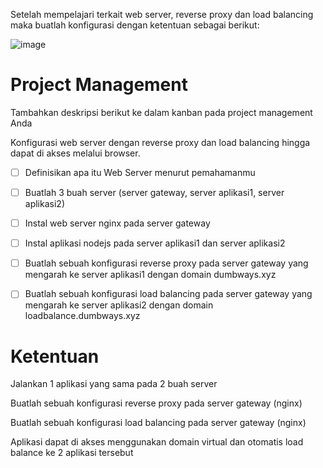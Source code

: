 Setelah mempelajari terkait web server, reverse proxy dan load balancing maka buatlah konfigurasi dengan ketentuan sebagai berikut:

![image](https://user-images.githubusercontent.com/106061407/171826913-7119827e-e4b5-49b8-8494-9824ea5e012a.png)

# Project Management​
Tambahkan deskripsi berikut ke dalam kanban pada project management Anda

Konfigurasi web server dengan reverse proxy dan load balancing hingga dapat di akses melalui browser.

- [ ] Definisikan apa itu Web Server menurut pemahamanmu
- [ ] Buatlah 3 buah server (server gateway, server aplikasi1, server aplikasi2)
- [ ] Instal web server nginx pada server gateway
- [ ] Instal aplikasi nodejs pada server aplikasi1 dan server aplikasi2
- [ ] Buatlah sebuah konfigurasi reverse proxy pada server gateway yang mengarah ke server aplikasi1 dengan domain dumbways.xyz
- [ ] Buatlah sebuah konfigurasi load balancing pada server gateway yang mengarah ke server aplikasi2 dengan domain loadbalance.dumbways.xyz


# Ketentuan​

Jalankan 1 aplikasi yang sama pada 2 buah server

Buatlah sebuah konfigurasi reverse proxy pada server gateway (nginx)

Buatlah sebuah konfigurasi load balancing pada server gateway (nginx)

Aplikasi dapat di akses menggunakan domain virtual dan otomatis load balance ke 2 aplikasi tersebut
